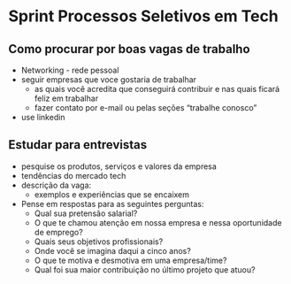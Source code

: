 # Sprint Processos Seletivos em Tech

## Como procurar por boas vagas de trabalho

- Networking - rede pessoal
- seguir empresas que voce gostaria de trabalhar
    - as quais você acredita que conseguirá contribuir e nas quais ficará feliz em trabalhar
    - fazer contato por e-mail ou pelas seções “trabalhe conosco”
- use linkedin

## Estudar para entrevistas

- pesquise os produtos, serviços e valores da empresa
- tendências do mercado tech
- descrição da vaga:
    - exemplos e experiências que se encaixem
- Pense em respostas para as seguintes perguntas:
    - Qual sua pretensão salarial?
    - O que te chamou atenção em nossa empresa e nessa oportunidade de emprego?
    - Quais seus objetivos profissionais?
    - Onde você se imagina daqui a cinco anos?
    - O que te motiva e desmotiva em uma empresa/time?
    - Qual foi sua maior contribuição no último projeto que atuou?

